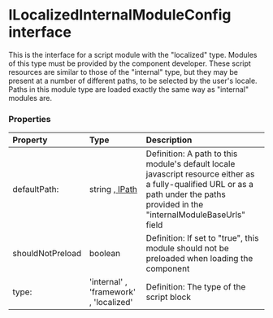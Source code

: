 # ILocalizedInternalModuleConfig interface

This is the interface for a script module with the "localized" type. Modules of this type must be provided by the 
component developer. These script resources are similar to those of the "internal" type, but they may be present 
at a number of different paths, to be selected by the user's locale. Paths in this module type are loaded exactly 
the same way as "internal" modules are. 




### Properties

| Property	   | Type	| Description|
|:-------------|:-------|:-----------|
|defaultPath:      | string ,[ IPath](IPath.md) | Definition: A path to this module's default locale javascript resource either as a fully-qualified URL or as a  path under the paths provided in the "internalModuleBaseUrls" field |
|shouldNotPreload      | boolean | Definition: If set to "true", this module should not be preloaded when loading the component |
|type:      | 'internal' , 'framework' , 'localized' | Definition: The type of the script block |




